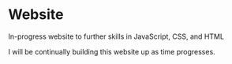 # Website
In-progress website to further skills in JavaScript, CSS, and HTML

I will be continually building this website up as time progresses. 
